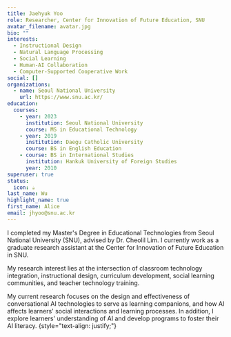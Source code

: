 ```yaml
---
title: Jaehyuk Yoo
role: Researcher, Center for Innovation of Future Education, SNU
avatar_filename: avatar.jpg
bio: ""
interests:
  - Instructional Design
  - Natural Language Processing
  - Social Learning
  - Human-AI Collaboration
  - Computer-Supported Cooperative Work
social: []
organizations:
  - name: Seoul National University
    url: https://www.snu.ac.kr/
education:
  courses:
    - year: 2023
      institution: Seoul National University
      course: MS in Educational Technology
    - year: 2019
      institution: Daegu Catholic University
      course: BS in English Education
    - course: BS in International Studies
      institution: Hankuk University of Foreign Studies
      year: 2010
superuser: true
status:
  icon: ☕️
last_name: Wu
highlight_name: true
first_name: Alice
email: jhyoo@snu.ac.kr
---
```

I completed my Master's Degree in Educational Technologies from Seoul National University (SNU), advised by Dr. Cheolil Lim. I currently work as a graduate research assistant at the Center for Innovation of Future Education in SNU. 

My research interest lies at the intersection of classroom technology integration, instructional design, curriculum development, social learning communities, and teacher technology training.

My current research focuses on the design and effectiveness of conversational AI technologies to serve as learning companions, and how AI affects learners' social interactions and learning processes. In addition, I explore learners' understanding of AI and develop programs to foster their AI literacy.
{style="text-align: justify;"}